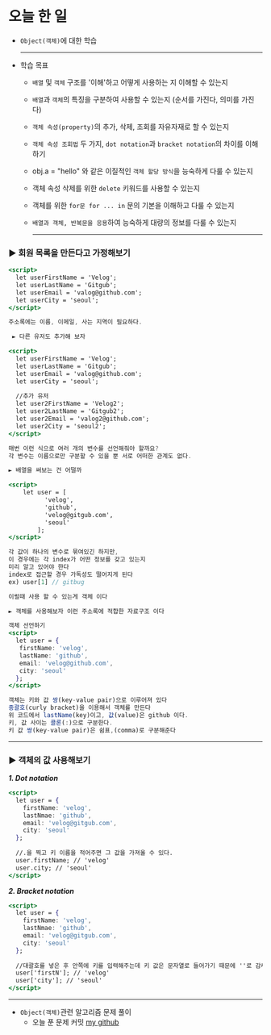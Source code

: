 # 오늘 한 일

- `Object(객체)`에 대한 학습

    ---
 
- 학습 목표
    - `배열` 및 `객체` 구조를 '이해'하고 어떻게 사용하는 지 이해할 수 있는지
    - `배열`과 `객체`의 특징을 구분하여 사용할 수 있는지 (순서를 가진다, 의미를 가진다)
    - `객체 속성(property)`의 추가, 삭제, 조회를 자유자재로 할 수 있는지
    - `객체 속성 조회법` 두 가지, `dot notation`과 `bracket notation`의 차이를 이해하기
    - obj.a = "hello" 와 같은 이질적인 `객체 할당 방식`을 능숙하게 다룰 수 있는지
    - 객체 속성 삭제를 위한 `delete` 키워드를 사용할 수 있는지
    - 객체를 위한 `for문 for ... in` 문의 기본을 이해하고 다룰 수 있는지
    - `배열과 객체, 반복문을 응용`하여 능숙하게 대량의 정보를 다룰 수 있는지

        ---

### ► 회원 목록을 만든다고 가정해보기

```jsx
<script>
  let userFirstName = 'Velog';
  let userLastName = 'Gitgub';
  let userEmail = 'valog@github.com';
  let userCity = 'seoul';
</script>

주소록에는 이름, 이메일, 사는 지역이 필요하다.

 ► 다른 유저도 추가해 보자

<script>
  let userFirstName = 'Velog';
  let userLastName = 'Gitgub';
  let userEmail = 'valog@github.com';
  let userCity = 'seoul';
  
  //추가 유저
  let user2FirstName = 'Velog2';
  let user2LastName = 'Gitgub2';
  let user2Email = 'valog2@github.com';
  let user2City = 'seoul2';
</script>

매번 이런 식으로 여러 개의 변수를 선언해줘야 할까요?
각 변수는 이름으로만 구분할 수 있을 뿐 서로 어떠한 관계도 없다.

► 배열을 써보는 건 어떨까

<script>
	let user = [
          'velog',
          'github',
          'velog@gitgub.com',
          'seoul'
    	];
</script>

각 값이 하나의 변수로 묶여있긴 하지만,
이 경우에는 각 index가 어떤 정보를 갖고 있는지
미리 알고 있어야 한다
index로 접근할 경우 가독성도 떨어지게 된다
ex) user[1] // gitbug

이럴때 사용 할 수 있는게 객체 이다

► 객체를 사용해보자 이런 주소록에 적합한 자료구조 이다

객체 선언하기
<script>
  let user = { 
   firstName: 'velog',
   lastName: 'github',
   email: 'velog@github.com',
   city: 'seoul'
  };
</script>

객체는 키와 값 쌍(key-value pair)으로 이루어져 있다
중괄호(curly bracket)을 이용해서 객체를 만든다
위 코드에서 lastName(key)이고, 값(value)은 github 이다.
키, 값 사이는 콜론(:)으로 구분한다.
키 값 쌍(key-value pair)은 쉼표,(comma)로 구분해준다
```

---

### ► 객체의 값 사용해보기

***1. Dot notation***

```jsx
<script>
  let user = {
    firstName: 'velog',
    lastNmae: 'github',
    email: 'velog@gitgub.com',
    city: 'seoul'
  };
  
  //.을 찍고 키 이름을 적어주면 그 값을 가져올 수 있다.
  user.firstName; // 'velog'
  user.city; // 'seoul'
</script>
```

***2. Bracket notation***

```jsx
<script>
  let user = {
    firstName: 'velog',
    lastNmae: 'github',
    email: 'velog@gitgub.com',
    city: 'seoul'
  };
  
  //대괄호를 넣은 후 안쪽에 키를 입력해주는데 키 값은 문자열로 들어가기 때문에 ''로 감싸줘야 한다
  user['firstN']; // 'velog'
  user['city']; // 'seoul'
</script>
```

---

- `Object(객체)`관련 알고리즘 문제 풀이
    - 오늘 푼 문제 커밋 [my github](https://github.com/feelslikemmmm/CodingTest)